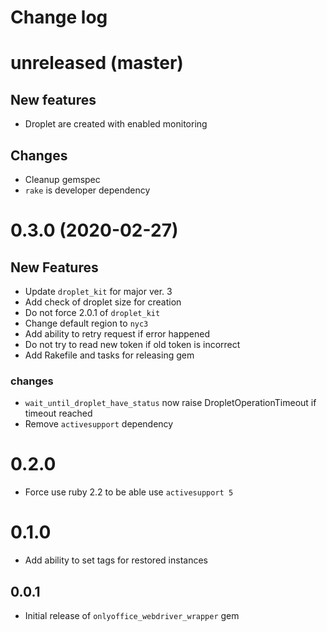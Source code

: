 # Change log

# unreleased (master)

## New features

* Droplet are created with enabled monitoring

## Changes

* Cleanup gemspec
* `rake` is developer dependency

# 0.3.0 (2020-02-27) 

## New Features

* Update `droplet_kit` for major ver. 3
* Add check of droplet size for creation
* Do not force 2.0.1 of `droplet_kit`
* Change default region to `nyc3`
* Add ability to retry request if error happened
* Do not try to read new token if old token is incorrect
* Add Rakefile and tasks for releasing gem

### changes
* `wait_until_droplet_have_status` now raise DropletOperationTimeout if timeout reached
* Remove `activesupport` dependency

# 0.2.0
* Force use ruby 2.2 to be able use `activesupport 5` 

# 0.1.0
* Add ability to set tags for restored instances

## 0.0.1
* Initial release of `onlyoffice_webdriver_wrapper` gem
